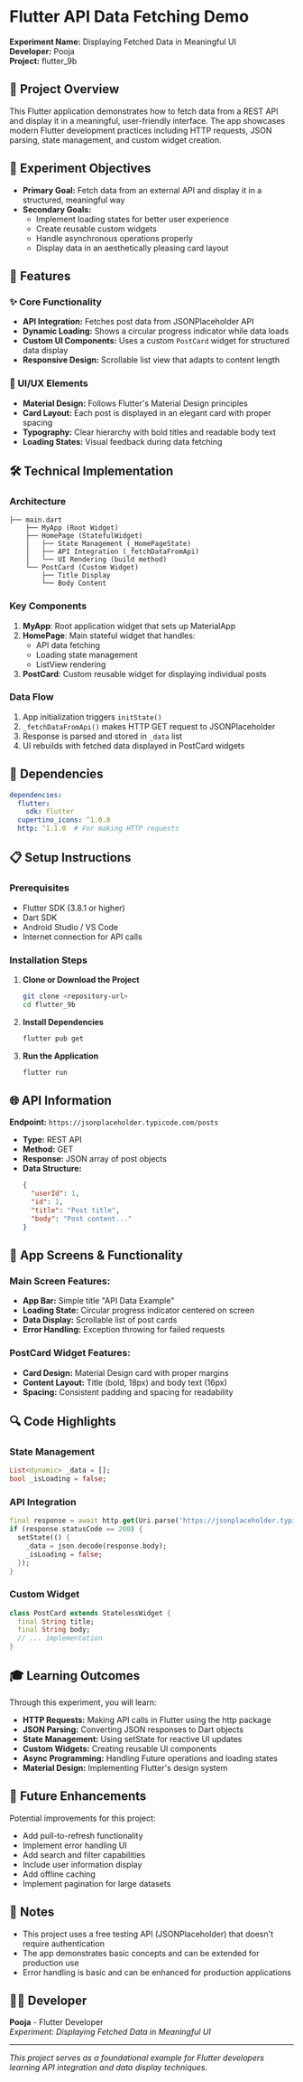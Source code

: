 # Flutter API Data Fetching Demo

**Experiment Name:** Displaying Fetched Data in Meaningful UI  
**Developer:** Pooja  
**Project:** flutter_9b

## 📱 Project Overview

This Flutter application demonstrates how to fetch data from a REST API and display it in a meaningful, user-friendly interface. The app showcases modern Flutter development practices including HTTP requests, JSON parsing, state management, and custom widget creation.

## 🎯 Experiment Objectives

- **Primary Goal:** Fetch data from an external API and display it in a structured, meaningful way
- **Secondary Goals:**
  - Implement loading states for better user experience
  - Create reusable custom widgets
  - Handle asynchronous operations properly
  - Display data in an aesthetically pleasing card layout

## 🚀 Features

### ✨ Core Functionality
- **API Integration:** Fetches post data from JSONPlaceholder API
- **Dynamic Loading:** Shows a circular progress indicator while data loads
- **Custom UI Components:** Uses a custom `PostCard` widget for structured data display
- **Responsive Design:** Scrollable list view that adapts to content length

### 🎨 UI/UX Elements
- **Material Design:** Follows Flutter's Material Design principles
- **Card Layout:** Each post is displayed in an elegant card with proper spacing
- **Typography:** Clear hierarchy with bold titles and readable body text
- **Loading States:** Visual feedback during data fetching

## 🛠️ Technical Implementation

### Architecture
```
├── main.dart
    ├── MyApp (Root Widget)
    ├── HomePage (StatefulWidget)
    │   ├── State Management (_HomePageState)
    │   ├── API Integration (_fetchDataFromApi)
    │   └── UI Rendering (build method)
    └── PostCard (Custom Widget)
        ├── Title Display
        └── Body Content
```

### Key Components

1. **MyApp**: Root application widget that sets up MaterialApp
2. **HomePage**: Main stateful widget that handles:
   - API data fetching
   - Loading state management
   - ListView rendering
3. **PostCard**: Custom reusable widget for displaying individual posts

### Data Flow
1. App initialization triggers `initState()`
2. `_fetchDataFromApi()` makes HTTP GET request to JSONPlaceholder
3. Response is parsed and stored in `_data` list
4. UI rebuilds with fetched data displayed in PostCard widgets

## 🔧 Dependencies

```yaml
dependencies:
  flutter:
    sdk: flutter
  cupertino_icons: ^1.0.8
  http: ^1.1.0  # For making HTTP requests
```

## 📋 Setup Instructions

### Prerequisites
- Flutter SDK (3.8.1 or higher)
- Dart SDK
- Android Studio / VS Code
- Internet connection for API calls

### Installation Steps

1. **Clone or Download the Project**
   ```bash
   git clone <repository-url>
   cd flutter_9b
   ```

2. **Install Dependencies**
   ```bash
   flutter pub get
   ```

3. **Run the Application**
   ```bash
   flutter run
   ```

## 🌐 API Information

**Endpoint:** `https://jsonplaceholder.typicode.com/posts`
- **Type:** REST API
- **Method:** GET
- **Response:** JSON array of post objects
- **Data Structure:**
  ```json
  {
    "userId": 1,
    "id": 1,
    "title": "Post title",
    "body": "Post content..."
  }
  ```

## 📱 App Screens & Functionality

### Main Screen Features:
- **App Bar:** Simple title "API Data Example"
- **Loading State:** Circular progress indicator centered on screen
- **Data Display:** Scrollable list of post cards
- **Error Handling:** Exception throwing for failed requests

### PostCard Widget Features:
- **Card Design:** Material Design card with proper margins
- **Content Layout:** Title (bold, 18px) and body text (16px)
- **Spacing:** Consistent padding and spacing for readability

## 🔍 Code Highlights

### State Management
```dart
List<dynamic> _data = [];
bool _isLoading = false;
```

### API Integration
```dart
final response = await http.get(Uri.parse('https://jsonplaceholder.typicode.com/posts'));
if (response.statusCode == 200) {
  setState(() {
    _data = json.decode(response.body);
    _isLoading = false;
  });
}
```

### Custom Widget
```dart
class PostCard extends StatelessWidget {
  final String title;
  final String body;
  // ... implementation
}
```

## 🎓 Learning Outcomes

Through this experiment, you will learn:
- **HTTP Requests:** Making API calls in Flutter using the http package
- **JSON Parsing:** Converting JSON responses to Dart objects
- **State Management:** Using setState for reactive UI updates
- **Custom Widgets:** Creating reusable UI components
- **Async Programming:** Handling Future operations and loading states
- **Material Design:** Implementing Flutter's design system

## 🚀 Future Enhancements

Potential improvements for this project:
- Add pull-to-refresh functionality
- Implement error handling UI
- Add search and filter capabilities
- Include user information display
- Add offline caching
- Implement pagination for large datasets

## 📝 Notes

- This project uses a free testing API (JSONPlaceholder) that doesn't require authentication
- The app demonstrates basic concepts and can be extended for production use
- Error handling is basic and can be enhanced for production applications

## 👩‍💻 Developer

**Pooja** - Flutter Developer  
*Experiment: Displaying Fetched Data in Meaningful UI*

---
*This project serves as a foundational example for Flutter developers learning API integration and data display techniques.*
